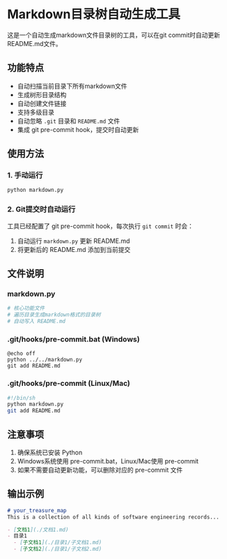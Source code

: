 # Markdown目录树自动生成工具

这是一个自动生成markdown文件目录树的工具，可以在git commit时自动更新README.md文件。

## 功能特点

- 自动扫描当前目录下所有markdown文件
- 生成树形目录结构
- 自动创建文件链接
- 支持多级目录
- 自动忽略 `.git` 目录和 `README.md` 文件
- 集成 git pre-commit hook，提交时自动更新

## 使用方法

### 1. 手动运行

```bash
python markdown.py
```

### 2. Git提交时自动运行

工具已经配置了 git pre-commit hook，每次执行 `git commit` 时会：
1. 自动运行 `markdown.py` 更新 README.md
2. 将更新后的 README.md 添加到当前提交

## 文件说明

### markdown.py
```python
# 核心功能文件
# 遍历目录生成markdown格式的目录树
# 自动写入 README.md
```

### .git/hooks/pre-commit.bat (Windows)
```batch
@echo off
python ../../markdown.py
git add README.md
```

### .git/hooks/pre-commit (Linux/Mac)
```bash
#!/bin/sh
python markdown.py
git add README.md
```

## 注意事项

1. 确保系统已安装 Python
2. Windows系统使用 pre-commit.bat，Linux/Mac使用 pre-commit
3. 如果不需要自动更新功能，可以删除对应的 pre-commit 文件

## 输出示例

```markdown
# your_treasure_map
This is a collection of all kinds of software engineering records...

- [文档1](./文档1.md)
- 目录1
  - [子文档1](./目录1/子文档1.md)
  - [子文档2](./目录1/子文档2.md)
``` 